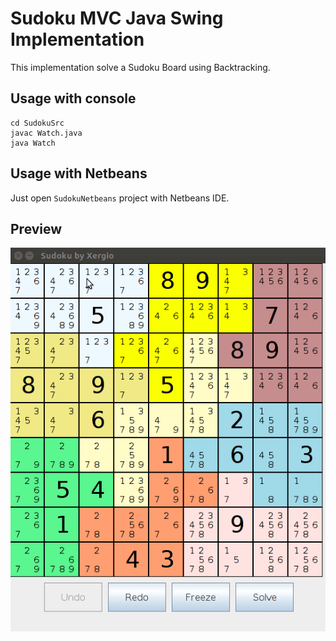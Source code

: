 # Sudoku MVC Java Swing Implementation

This implementation solve a Sudoku Board using Backtracking.

## Usage with console

```
cd SudokuSrc
javac Watch.java
java Watch
```

## Usage with Netbeans

Just open `SudokuNetbeans` project with Netbeans IDE.

## Preview

![Sudoku Demo](sudoku_demo.gif)